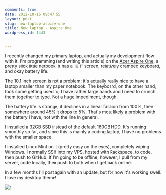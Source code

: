 ```yaml
---
comments: true
date: 2012-10-16 09:47:55
layout: post
slug: new-laptop-aspire-one
title: New laptop - Aspire One
wordpress_id: 1443


---
```


I recently changed my primary laptop, and actually my development flow with it. I'm programming (and writing this article) on the [Acer Aspire One](http://www.amazon.com/Acer-AOD150-1165-10-1-Inch-Sapphire-Blue/dp/B001QFZFS0/ref=sr_1_1?ie=UTF8&qid=1350408431&sr=8-1&keywords=acer+aspire+one+10.1), a pretty slick little netbook. It has a 10.1" screen, relatively cramped keyboard, and okay battery life.

The 10.1 inch screen is not a problem; it's actually really nice to have a laptop smaller than my paper notebook. The keyboard, on the other hand, took some getting used to; I have rather large hands and I need to crunch them together to type. Not a huge impediment, though.

The battery life is strange; it declines in a linear fashion from 100%, then somewhere around 45% it drops to 5%. That's most likely a problem with the battery I have, not with the line in general.

I installed a 32GB SSD instead of the default 160GB HDD. It's running smoothly so far, and since this is mainly a coding laptop, I have no problems with the smaller space.

I installed Linux Mint on it (pretty easy on the eyes), completely wiping Windows. I normally SSH into my VPS, hosted with Rackspace, to code, then push to GitHub. If I'm going to be offline, however, I pull from my server, code locally, then push to both when I get back online.

In a few months I'll post again with an update, but for now it's working swell. I love my desktop theme!

![](http://wp.bernsteinbear.com/wp-content/uploads/2012/10/2012-10-16-104630_1024x600_scrot.png)]

